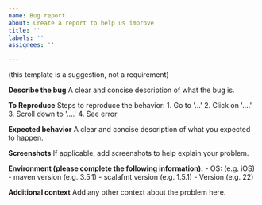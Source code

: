 ```yaml
---
name: Bug report
about: Create a report to help us improve
title: ''
labels: ''
assignees: ''

---
```

(this template is a suggestion, not a requirement)

**Describe the bug**
A clear and concise description of what the bug is.

**To Reproduce**
Steps to reproduce the behavior:
    1. Go to '...'
    2. Click on '....'
    3. Scroll down to '....'
    4. See error

**Expected behavior**
A clear and concise description of what you expected to happen.

**Screenshots**
If applicable, add screenshots to help explain your problem.

**Environment (please complete the following information):**
    - OS: (e.g. iOS)
    - maven version (e.g. 3.5.1)
    - scalafmt version (e.g. 1.5.1)
    - Version (e.g. 22)

**Additional context**
Add any other context about the problem here.
